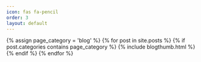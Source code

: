 ```yaml
---
icon: fas fa-pencil
order: 3
layout: default
---
```


<div id="post-list" class="flex-grow-1 px-xl-1">
  {% assign page_category = 'blog' %}
  {% for post in site.posts %}
    {% if post.categories contains page_category %}
      {% include blogthumb.html %}
    {% endif %}
  {% endfor %}
</div>



